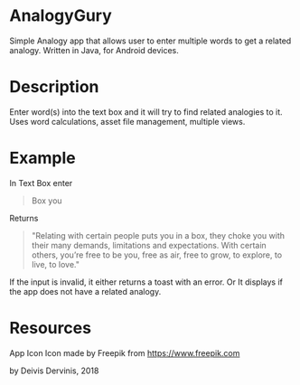 # AnalogyGury
Simple Analogy app that allows user to enter multiple words to get a related analogy.
Written in Java, for Android devices.

# Description
Enter word(s) into the text box and it will try to find related analogies to it.
Uses word calculations, asset file management, multiple views. 

# Example
In Text Box enter
> Box you

Returns
> "Relating with certain people puts you in a box, they choke you with their many demands, limitations and expectations.
> With certain others, you’re free to be you, free as air, free to grow, to explore, to live, to love."

If the input is invalid, it either returns a toast with an error.
Or
It displays if the app does not have a related analogy.

# Resources
App Icon
Icon made by Freepik from https://www.freepik.com

by Deivis Dervinis, 2018
